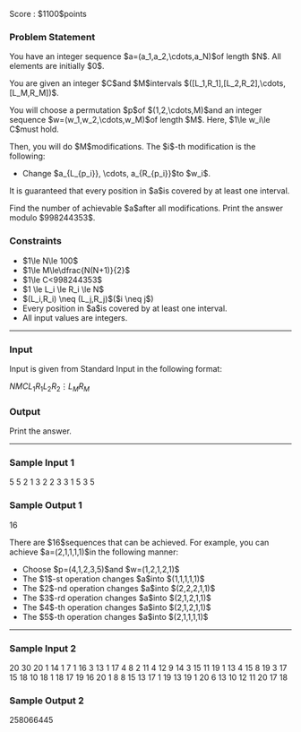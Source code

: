 
<div>

<span>

<span>

<p>
Score : $1100$points
</p>

<div>

<section>

### **Problem Statement**

<p>
You have an integer sequence $a=(a_1,a_2,\cdots,a_N)$of length $N$.
All elements are initially $0$.
</p>

<p>
You are given an integer $C$and $M$intervals $([L_1,R_1],[L_2,R_2],\cdots,[L_M,R_M])$.
</p>

<p>
You will choose a permutation $p$of $(1,2,\cdots,M)$and an integer sequence $w=(w_1,w_2,\cdots,w_M)$of length $M$.
Here, $1\le w_i\le C$must hold.
</p>

<p>
Then, you will do $M$modifications.
The $i$-th modification is the following:
</p>

<ul>

<li>
Change $a_{L_{p_i}}, \cdots, a_{R_{p_i}}$to $w_i$.
</li>

</ul>

<p>
It is guaranteed that every position in $a$is covered by at least one interval.
</p>

<p>
Find the number of achievable $a$after all modifications.
Print the answer modulo $998244353$.
</p>

</section>

</div>

<div>

<section>

### **Constraints**

<ul>

<li>
$1\le N\le 100$
</li>

<li>
$1\le M\le\dfrac{N(N+1)}{2}$
</li>

<li>
$1\le C<998244353$
</li>

<li>
$1 \le L_i \le R_i \le N$
</li>

<li>
$(L_i,R_i) \neq (L_j,R_j)$($i \neq j$)
</li>

<li>
Every position in $a$is covered by at least one interval.
</li>

<li>
All input values are integers.
</li>

</ul>

</section>

</div>

---

<div>

<div>

<section>

### **Input**

<p>
Input is given from Standard Input in the following format:
</p>

<div>

$N$$M$$C$$L_1$$R_1$$L_2$$R_2$$\vdots$$L_M$$R_M$
</div>

</section>

</div>

<div>

<section>

### **Output**

<p>
Print the answer.
</p>

</section>

</div>

</div>

---

<div>

<section>

### **Sample Input 1**

<div>

5 5 2
1 3
2 2
3 3
1 5
3 5

</div>

</section>

</div>

<div>

<section>

### **Sample Output 1**

<div>

16

</div>

<p>
There are $16$sequences that can be achieved.
For example, you can achieve $a=(2,1,1,1,1)$in the following manner:
</p>

<ul>

<li>
Choose $p=(4,1,2,3,5)$and $w=(1,2,1,2,1)$
</li>

<li>
The $1$-st operation changes $a$into $(1,1,1,1,1)$
</li>

<li>
The $2$-nd operation changes $a$into $(2,2,2,1,1)$
</li>

<li>
The $3$-rd operation changes $a$into $(2,1,2,1,1)$
</li>

<li>
The $4$-th operation changes $a$into $(2,1,2,1,1)$
</li>

<li>
The $5$-th operation changes $a$into $(2,1,1,1,1)$
</li>

</ul>

</section>

</div>

---

<div>

<section>

### **Sample Input 2**

<div>

20 30 20
1 14
1 7
1 16
3 13
1 17
4 8
2 11
4 12
9 14
3 15
11 19
1 13
4 15
8 19
3 17
15 18
10 18
1 18
17 19
16 20
1 8
8 15
13 17
1 19
13 19
1 20
6 13
10 12
11 20
17 18

</div>

</section>

</div>

<div>

<section>

### **Sample Output 2**

<div>

258066445

</div>

</section>

</div>

</span>

</span>

</div>
